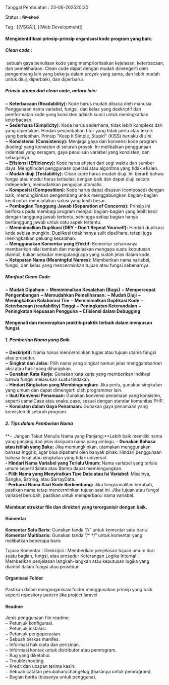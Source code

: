 
Tanggal Pembuatan : 23-06-202520:30

Status : ~~finished~~

Tag : [[VSGA]], [[Web Development]]

#### Mengidentifikasi prinsip-prinsip organisasi kode program yang baik.
##### Clean code : 
 sebuah gaya penulisan kode yang memprioritaskan kejelasan, keterbacaan, dan pemeliharaan. Clean code dapat dengan mudah dimengerti oleh pengembang lain yang bekerja dalam proyek yang sama, dan lebih mudah untuk diuji, diperbaiki, dan diperbarui.

##### Prinsip utama dari clean code, antara lain:
**− Keterbacaan (Readability):** Kode harus mudah dibaca oleh manusia. Penggunaan nama variabel, fungsi, dan kelas yang deskriptif dan pemformatan kode yang konsisten adalah kunci untuk meningkatkan keterbacaan.  
**− Sederhana (Simplicity):** Kode harus sederhana, tidak lebih kompleks dari yang diperlukan. Hindari penambahan fitur yang tidak perlu atau teknik yang berlebihan. Prinsip "Keep It Simple, Stupid" (KISS) berlaku di sini.  
**− Konsistensi (Consistency):** Menjaga gaya dan konvensi kode program (koding) yang konsisten di seluruh proyek. Ini melibatkan penggunaan indentasi yang seragam, gaya penulisan variabel yang konsisten, dan sebagainya.  
**− Efisiensi (Efficiency):** Kode harus efisien dari segi waktu dan sumber daya. Menghindari penggunaan operasi atau algoritma yang tidak efisien.  
**− Mudah diuji (Testability):** Clean code harus mudah diuji. Ini berarti bahwa fungsi atau modul harus terisolasi dengan baik dan dapat diuji secara independen, memudahkan pengujian otomatis.  
**− Komposisi (Composition):** Kode harus dapat disusun (composed) dengan baik, memungkinkan pengembang untuk menggabungkan bagian-bagian kecil untuk menciptakan solusi yang lebih besar.  
**− Pembagian Tanggung Jawab (Separation of Concerns):** Prinsip ini berfokus pada membagi program menjadi bagian-bagian yang lebih kecil dengan tanggung jawab tertentu, sehingga setiap bagian hanya bertanggung jawab untuk satu aspek tertentu.  
**− Meminimalkan Duplikasi (DRY - Don't Repeat Yourself):** Hindari duplikasi kode sebisa mungkin. Duplikasi tidak hanya sulit dipelihara, tetapi juga meningkatkan peluang kesalahan.  
**− Menggunakan Komentar yang Efektif:** Komentar seharusnya memberikan nilai tambah dan menjelaskan mengapa suatu keputusan diambil, bukan sekadar mengulangi apa yang sudah jelas dalam kode.  
**− Ketepatan Nama (Meaningful Names):** Memberikan nama variabel, fungsi, dan kelas yang mencerminkan tujuan atau fungsi sebenarnya.

##### Manfaat Clean Code
**− Mudah Dipaham**
**− Meminimalkan Kesalahan (Bugs)**
**− Mempercepat Pengembangan**
**− Memudahkan Pemeliharaan:**
**− Mudah Diuji**
**− Meningkatkan Kolaborasi Tim**
**− Meminimalkan Duplikasi Kode**
**− Keterbacaan (readability) Tinggi**
**− Peningkatan Keterandalan**
**− Peningkatan Kepuasan Pengguna**
**− Efisiensi dalam Debugging**

#### Mengenali dan menerapkan praktik-praktik terbaik dalam menyusun fungsi.
##### 1. Pemberian Nama yang Baik
**− Deskriptif:** Nama harus mencerminkan tugas atau tujuan utama fungsi atau prosedur.  
**− Singkat dan Jelas:** Pilih nama yang singkat namun jelas menggambarkan aksi atau hasil yang diharapkan.  
**− Gunakan Kata Kerja:** Gunakan kata kerja yang memberikan indikasi bahwa fungsi melakukan suatu tindakan.  
**− Hindari Singkatan yang Membingungkan:** Jika perlu, gunakan singkatan yang umum dan dapat dimengerti oleh programmer lain.  
**− Ikuti Konvensi Penamaan:** Gunakan konvensi penamaan yang konsisten, seperti camelCase atau snake_case, sesuai dengan standar komunitas PHP.  
**− Konsisten dalam Gaya Penamaan:** Gunakan gaya penamaan yang konsisten di seluruh program.  

##### 2. Tips dalam Pemberian Nama
**-  Jangan Takut Menulis Nama yang Panjang:**Lebih baik memiliki nama yang panjang dan jelas daripada nama yang ambigu.
**- Gunakan Bahasa atau istilah yang Baku:** Jika memungkinkan, utamakan menggunakan bahasa Inggris, agar bisa dipahami oleh banyak pihak. Hindari penggunaan bahasa lokal atau singkatan yang tidak universal.  
**- Hindari Nama Variabel yang Terlalu Umum:** Nama variabel yang terlalu umum seperti $data atau $temp dapat membingungkan.  
**- Pilih Nama yang Menyiratkan Tipe Data atau Isi Variabel:** Misalnya, $angka, $string, atau $arrayData.  
**- Perbarui Nama Saat Kode Berkembang:** Jika fungsionalitas berubah, pastikan nama tetap mencerminkan tujuan saat ini. Jika tujuan atau fungsi variabel berubah, pastikan untuk memperbarui nama variabel.
#### Membuat struktur file dan direktori yang terorganisir dengan baik.
#### Komentar 
**Komentar Satu Baris:** Gunakan tanda “//” untuk komentar satu baris.
**Komentar Multibaris:** Gunakan tanda “/* */” untuk komentar yang melibatkan beberapa baris

Tujuan Komentar :
Deskripsi : Memberikan penjelasan tujuan umum dari suatu bagian, fungsi, atau prosedur
Keterangan Logika Internal : Memberikan penjelasan langkah-langkah atau keputusan logika yang diambil dalam fungsi atau prosedur

#### Organisasi Folder
Pastikan dalam mengorganisasi folder menggunakan prinsip yang baik seperti repository pattern jika project laravel

#### Readme
Jenis penggunaan file readme:  
− Petunjuk konfigurasi.  
− Petunjuk instalasi.  
− Petunjuk pengoperasian.  
− Sebuah berkas manifes.  
− Informasi hak cipta dan perizinan.  
− Informasi kontak untuk distributor atau pemrogram.  
− Bug yang diketahui.  
− Troubleshooting.  
− Kredit dan ucapan terima kasih.  
− Sebuah catatan perubahan/changelog (biasanya untuk pemrogram).  
− Bagian berita (biasanya untuk pengguna).